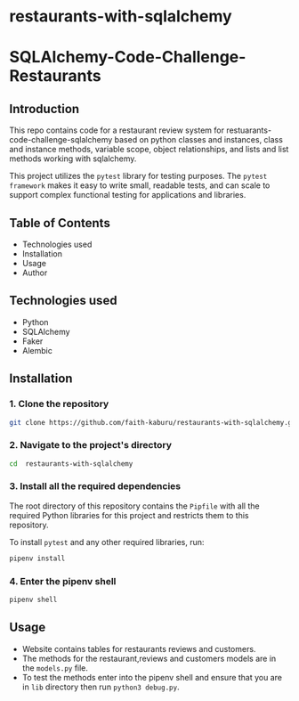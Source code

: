 # restaurants-with-sqlalchemy
# SQLAlchemy-Code-Challenge-Restaurants


## Introduction

This repo contains code for a restaurant review system for restuarants-code-challenge-sqlalchemy based on python classes and instances, class and instance methods, variable scope, object relationships, and lists and list methods working with  sqlalchemy.

This project utilizes the `pytest` library for testing purposes. The `pytest framework` makes it easy to write small, readable tests, and can scale to support complex functional testing for applications and libraries.


## Table of Contents
* Technologies used
* Installation
* Usage
* Author

## Technologies used
* Python
* SQLAlchemy
* Faker
* Alembic

## Installation

### 1. Clone the repository

```bash
git clone https://github.com/faith-kaburu/restaurants-with-sqlalchemy.git
```

### 2. Navigate to the project's directory

```bash
cd  restaurants-with-sqlalchemy
```

### 3. Install all the required dependencies

The root directory of this repository contains the `Pipfile` with all the required Python libraries for this project and restricts them to this repository.

To install `pytest` and any other required libraries, run:

```python
pipenv install
```

### 4. Enter the pipenv shell

```python
pipenv shell
```


## Usage

* Website contains tables for restaurants reviews and customers.
* The methods for the restaurant,reviews and customers models are in the `models.py` file.
* To test the methods enter into the pipenv shell and ensure that you are in `lib` directory then run `python3 debug.py`.

